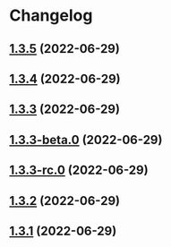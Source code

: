 # Changelog

## [1.3.5](https://github.com/hirvi-no/intellipush-sdk/compare/1.3.4...1.3.5) (2022-06-29)

## [1.3.4](https://github.com/hirvi-no/intellipush-sdk/compare/1.3.3...1.3.4) (2022-06-29)

## [1.3.3](https://github.com/hirvi-no/intellipush-sdk/compare/1.3.3-beta.0...1.3.3) (2022-06-29)

## [1.3.3-beta.0](https://github.com/hirvi-no/intellipush-sdk/compare/1.3.3-rc.0...1.3.3-beta.0) (2022-06-29)

## [1.3.3-rc.0](https://github.com/hirvi-no/intellipush-sdk/compare/1.3.2...1.3.3-rc.0) (2022-06-29)

## [1.3.2](https://github.com/hirvi-no/intellipush-sdk/compare/1.3.1...1.3.2) (2022-06-29)

## [1.3.1](https://github.com/hirvi-no/intellipush-sdk/compare/1.3.0...1.3.1) (2022-06-29)